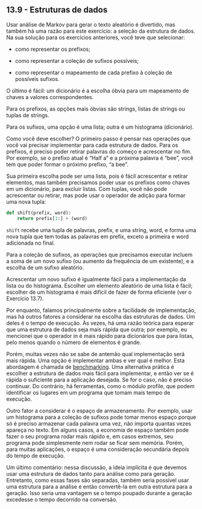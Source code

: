 ## 13.9 - Estruturas de dados

Usar análise de Markov para gerar o texto aleatório é divertido, mas também há uma razão para este exercício: a seleção da estrutura de dados. Na sua solução para os exercícios anteriores, você teve que selecionar:

* como representar os prefixos;

* como representar a coleção de sufixos possíveis;

* como representar o mapeamento de cada prefixo à coleção de possíveis sufixos.

O último é fácil: um dicionário é a escolha óbvia para um mapeamento de chaves a valores correspondentes.

Para os prefixos, as opções mais óbvias são strings, listas de strings ou tuplas de strings.

Para os sufixos, uma opção é uma lista; outra é um histograma (dicionário).

Como você deve escolher? O primeiro passo é pensar nas operações que você vai precisar implementar para cada estrutura de dados. Para os prefixos, é preciso poder retirar palavras do começo e acrescentar no fim. Por exemplo, se o prefixo atual é “Half a” e a próxima palavra é “bee”, você tem que poder formar o próximo prefixo, “a bee”.

Sua primeira escolha pode ser uma lista, pois é fácil acrescentar e retirar elementos, mas também precisamos poder usar os prefixos como chaves em um dicionário, para excluir listas. Com tuplas, você não pode acrescentar ou retirar, mas pode usar o operador de adição para formar uma nova tupla:

```python
def shift(prefix, word):
    return prefix[1:] + (word)
```

`shift` recebe uma tupla de palavras, prefix, e uma string, word, e forma uma nova tupla que tem todas as palavras em prefix, exceto a primeira e word adicionada no final.

Para a coleção de sufixos, as operações que precisamos executar incluem a soma de um novo sufixo (ou aumento da frequência de um existente), e a escolha de um sufixo aleatório.

Acrescentar um novo sufixo é igualmente fácil para a implementação da lista ou do histograma. Escolher um elemento aleatório de uma lista é fácil; escolher de um histograma é mais difícil de fazer de forma eficiente (ver o Exercício 13.7).

Por enquanto, falamos principalmente sobre a facilidade de implementação, mas há outros fatores a considerar na escolha das estruturas de dados. Um deles é o tempo de execução. Às vezes, há uma razão teórica para esperar que uma estrutura de dados seja mais rápida que outra; por exemplo, eu mencionei que o operador in é mais rápido para dicionários que para listas, pelo menos quando o número de elementos é grande.

Porém, muitas vezes não se sabe de antemão qual implementação será mais rápida. Uma opção é implementar ambas e ver qual é melhor. Esta abordagem é chamada de [benchmarking](11-glossario.md#benchmarking). Uma alternativa prática é escolher a estrutura de dados mais fácil para implementar, e então ver se é rápida o suficiente para a aplicação desejada. Se for o caso, não é preciso continuar. Do contrário, há ferramentas, como o módulo profile, que podem identificar os lugares em um programa que tomam mais tempo de execução.

Outro fator a considerar é o espaço de armazenamento. Por exemplo, usar um histograma para a coleção de sufixos pode tomar menos espaço porque só é preciso armazenar cada palavra uma vez, não importa quantas vezes apareça no texto. Em alguns casos, a economia de espaço também pode fazer o seu programa rodar mais rápido e, em casos extremos, seu programa pode simplesmente nem rodar se ficar sem memória. Porém, para muitas aplicações, o espaço é uma consideração secundária depois do tempo de execução.

Um último comentário: nessa discussão, a ideia implícita é que devemos usar uma estrutura de dados tanto para análise como para geração. Entretanto, como essas fases são separadas, também seria possível usar uma estrutura para a análise e então convertê-la em outra estrutura para a geração. Isso seria uma vantagem se o tempo poupado durante a geração excedesse o tempo decorrido na conversão.
